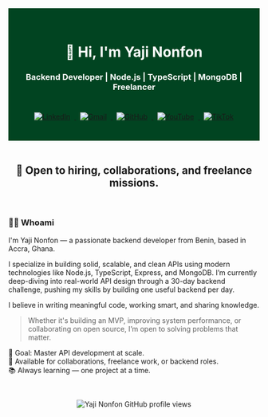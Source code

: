 <!-- Section 1 -->
<div align="center" style="background-color:#014421; padding: 2rem 1rem; color: white;">

<h1>👋 Hi, I'm Yaji Nonfon</h1>

<h3>Backend Developer | Node.js | TypeScript | MongoDB | Freelancer</h3>

<br />

<!-- Réseaux sociaux avec animations -->
<a href="https://www.linkedin.com/in/yaji-nonfon-7185a12a9" target="_blank">
  <img src="https://img.shields.io/badge/LinkedIn-0A66C2?style=for-the-badge&logo=linkedin&logoColor=white" alt="LinkedIn" style="margin: 0.5rem; animation: fadeIn 1.5s ease-in-out;" />
</a>

<a href="mailto:sonagnonyaji@gmail.com" target="_blank">
    <img src="https://img.shields.io/badge/Gmail-D14836?style=for-the-badge&logo=gmail&logoColor=white" alt="Gmail" style="margin: 0.5rem; animation: fadeIn 2s ease-in-out;" />
  </a>
<a href="[https://github.com/tonGithub](https://github.com/IjayCoder/IjayCoder)" target="_blank">
  <img src="https://img.shields.io/badge/GitHub-24292F?style=for-the-badge&logo=github&logoColor=white" alt="GitHub" style="margin: 0.5rem; animation: fadeIn 1.5s ease-in-out;" />
</a>

<a href="https://www.youtube.com/@tonYouTube" target="_blank">
    <img src="https://img.shields.io/badge/YouTube-FF0000?style=for-the-badge&logo=youtube&logoColor=white" alt="YouTube" style="margin: 0.5rem; animation: pulse 1.5s infinite;" />
  </a>

  <a href="https://www.tiktok.com/@tonTikTok" target="_blank">
    <img src="https://img.shields.io/badge/TikTok-000000?style=for-the-badge&logo=tiktok&logoColor=white" alt="TikTok" style="margin: 0.5rem; animation: fadeIn 2s ease-in-out;" />
  </a> 


</div>

<!-- Section 2 -->
<br />
<div align="center">
  <h2>🚀 Open to hiring, collaborations, and freelance missions.</h2>
</div>

<br />

<!-- Whoami Section -->
### 👨‍💻 Whoami

I'm Yaji Nonfon — a passionate backend developer from Benin, based in Accra, Ghana.

I specialize in building solid, scalable, and clean APIs using modern technologies like Node.js, TypeScript, Express, and MongoDB. I’m currently deep-diving into real-world API design through a 30-day backend challenge, pushing my skills by building one useful backend per day.

I believe in writing meaningful code, working smart, and sharing knowledge.

> Whether it's building an MVP, improving system performance, or collaborating on open source, I’m open to solving problems that matter.

🎯 Goal: Master API development at scale.  
🤝 Available for collaborations, freelance work, or backend roles.  
📚 Always learning — one project at a time.

<br/>

<!-- Footer sympa avec compteur de vues -->
<p align="center">
  <img src="https://komarev.com/ghpvc/?username=tonGithub&label=Profile%20views&color=0e75b6&style=flat" alt="Yaji Nonfon GitHub profile views" />
</p>
